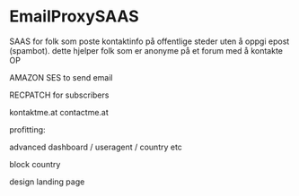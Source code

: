 # EmailProxySAAS

SAAS for folk som poste kontaktinfo på offentlige steder uten å oppgi epost (spambot).
dette hjelper folk som er anonyme på et forum med å kontakte OP

AMAZON SES to send email

RECPATCH for subscribers


kontaktme.at
contactme.at

profitting:

advanced dashboard / useragent / country etc

block country

design landing page

